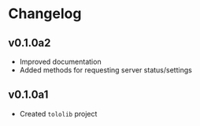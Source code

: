 # Changelog

## v0.1.0a2

  * Improved documentation
  * Added methods for requesting server status/settings


## v0.1.0a1

  * Created `tololib` project
